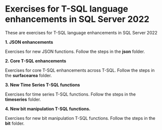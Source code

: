 # Exercises for T-SQL language enhancements in SQL Server 2022

These are exercises for T-SQL language enhancements in SQL Server 2022

**1. JSON enhancements**

Exercises for new JSON functions. Follow the steps in the **json** folder.

**2. Core T-SQL enhancements**

Exercises for core T-SQL enhancements across T-SQL. Follow the steps in the **surfacearea** folder.

**3. New Time Series T-SQL functions**

Exercises for time series T-SQL functions. Follow the steps in the **timeseries** folder.

**4. New bit manipulation T-SQL functions.**

Exercises for new bit manipulation T-SQL functions. Follow the steps in the **bit** folder.